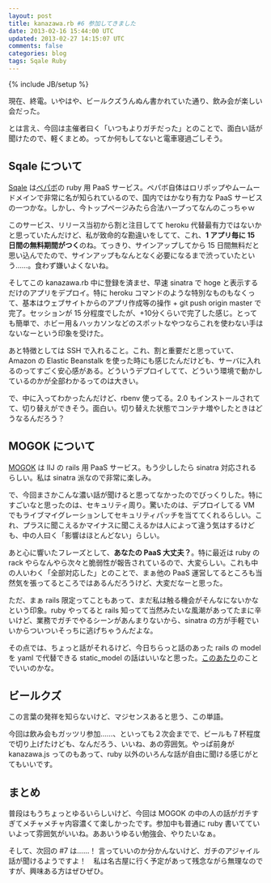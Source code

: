 ```yaml
---
layout: post
title: kanazawa.rb #6 参加してきました
date: 2013-02-16 15:44:00 UTC
updated: 2013-02-27 14:15:07 UTC
comments: false
categories: blog
tags: Sqale Ruby
---
```

{% include JB/setup %}

<p>現在、終電。いやはや、ビールクズうんぬん書かれていた通り、飲み会が楽しい会だった。</p> <p>とは言え、今回は主催者曰く「いつもよりガチだった」とのことで、面白い話が聞けたので、軽くまとめ。ってか何もしてないと電車寝過ごしそう。</p> <h2>Sqale について</h2> <p><a href="http://sqale.jp/">Sqale</a> は<a href="http://www.paperboy.co.jp/">ペパボ</a>の ruby 用 PaaS サービス。ペパボ自体はロリポップやムームードメインで非常に名が知られているので、国内ではかなり有力な PaaS サービスの一つかな。しかし、今トップページみたら合法ハープってなんのこっちゃｗ</p> <p>このサービス、リリース当初から割と注目してて heroku 代替最有力ではないかと思っていたんだけど、私が致命的な勘違いをしてて、これ、<strong>1 アプリ毎に 15 日間の無料期間がつく</strong>のね。てっきり、サインアップしてから 15 日間無料だと思い込んでたので、サインアップもなんとなく必要になるまで渋っていたという……。食わず嫌いよくないね。</p> <p>そしてこの kanazawa.rb 中に登録を済ませ、早速 sinatra で hoge と表示するだけのアプリをデプロイ。特に heroku コマンドのような特別なものもなくって、基本はウェブサイトからのアプリ作成等の操作 + git push origin master で完了。セッションが 15 分程度でしたが、+10分くらいで完了した感じ。とっても簡単で、ホビー用＆ハッカソンなどのスポットなやつならこれを使わない手はないなーという印象を受けた。</p> <p>あと特徴としては SSH で入れること。これ、割と重要だと思っていて、Amazon の Elastic Beanstalk を使った時にも感じたんだけども、サーバに入れるのってすごく安心感がある。どういうデプロイしてて、どういう環境で動かしているのかが全部わかるってのは大きい。</p> <p>で、中に入ってわかったんだけど、rbenv 使ってる。2.0 もインストールされてて、切り替えができそう。面白い。切り替えた状態でコンテナ増やしたときはどうなるんだろう？</p> <h2>MOGOK について</h2> <p><a href="http://mogok.jp/">MOGOK</a> は IIJ の rails 用 PaaS サービス。もう少ししたら sinatra 対応されるらしい。私は sinatra 派なので非常に楽しみ。</p> <p>で、今回まさかこんな濃い話が聞けると思ってなかったのでびっくりした。特にすごいなと思ったのは、セキュリティ周り。驚いたのは、デプロイしてる VM でもライブマイグレーションしてセキュリティパッチを当ててくれるらしい。これ、プラスに聞こえるかマイナスに聞こえるかは人によって違う気はするけども、中の人曰く「影響はほとんどない」らしい。</p> <p>あと心に響いたフレーズとして、<strong>あなたの PaaS 大丈夫？</strong>。特に最近は ruby の rack やらなんやら次々と脆弱性が報告されているので、大変らしい。これも中の人いわく「全部対応した」とのことで、まぁ他の PaaS 運営してるところも当然気を張ってるところではあるんだろうけど、大変だなーと思った。</p> <p>ただ、まぁ rails 限定ってこともあって、まだ私は触る機会がそんなにないかなという印象。ruby やってると rails 知ってて当然みたいな風潮があってたまに辛いけど、業務でガチでやるシーンがあんまりないから、sinatra の方が手軽でいいからついついそっちに逃げちゃうんだよな。</p> <p>その点では、ちょっと話がそれるけど、今日ちらっと話のあった rails の model を yaml で代替できる static_model の話はいいなと思った。<a href="http://morizyun.github.com/blog/static_model-gem-ruby-rails/">このあたり</a>のことでいいのかな。</p> <h2>ビールクズ</h2> <p>この言葉の発祥を知らないけど、マジセンスあると思う、この単語。</p> <p>今回は飲み会もガッツリ参加……、といっても２次会までで、ビールも７杯程度で切り上げたけども、なんだろう、いいね、あの雰囲気。やっぱ前身が kanazawa.js ってのもあって、ruby 以外のいろんな話が自由に聞ける感じがとてもいいです。</p> <h2>まとめ</h2> <p>普段はもうちょっとゆるいらしいけど、今回は MOGOK の中の人の話がガチすぎてメチャメチャ内容濃くて楽しかったです。参加中も普通に ruby 書いてていいよって雰囲気がいいね。ああいうゆるい勉強会、やりたいなぁ。</p> <p>そして、次回の #7 は……！ 言っていいのか分かんないけど、ガチのアジャイル話が聞けるようですよ！　私は名古屋に行く予定があって残念ながら無理なのですが、興味ある方はぜひぜひ。</p>